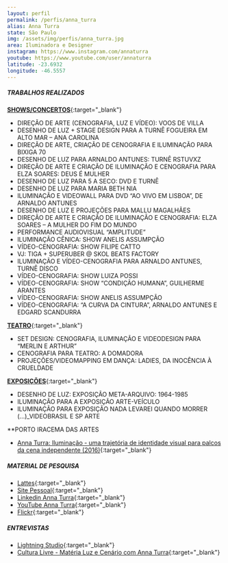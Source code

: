```yaml
---
layout: perfil
permalink: /perfis/anna_turra
alias: Anna Turra
state: São Paulo
img: /assets/img/perfis/anna_turra.jpg
area: Iluminadora e Designer
instagram: https://www.instagram.com/annaturra
youtube: https://www.youtube.com/user/annaturra
latitude: -23.6932
longitude: -46.5557
---
```


##### **TRABALHOS REALIZADOS**

[**SHOWS/CONCERTOS**](http://annaturra.com.br/shows/){:target="_blank"}

- DIREÇÃO DE ARTE (CENOGRAFIA, LUZ E VÍDEO): VOOS DE VILLA
- DESENHO DE LUZ + STAGE DESIGN PARA A TURNÊ FOGUEIRA EM ALTO MAR – ANA CAROLINA
- DIREÇÃO DE ARTE, CRIAÇÃO DE CENOGRAFIA E ILUMINAÇÃO PARA BIXIGA 70
- DESENHO DE LUZ PARA ARNALDO ANTUNES: TURNÊ RSTUVXZ
- DIREÇÃO DE ARTE E CRIAÇÃO DE ILUMINAÇÃO E CENOGRAFIA PARA ELZA SOARES: DEUS É MULHER
- DESENHO DE LUZ PARA 5 A SECO: DVD E TURNÊ
- DESENHO DE LUZ PARA MARIA BETH NIA
- ILUMINAÇÃO E VIDEOWALL PARA DVD “AO VIVO EM LISBOA”, DE ARNALDO ANTUNES
- DESENHO DE LUZ E PROJEÇÕES PARA MALLU MAGALHÃES
- DIREÇÃO DE ARTE E CRIAÇÃO DE ILUMINAÇÃO E CENOGRAFIA: ELZA SOARES – A MULHER DO FIM DO MUNDO
- PERFORMANCE AUDIOVISUAL “AMPLITUDE”
- ILUMINAÇÃO CÊNICA: SHOW ANELIS ASSUMPÇÃO
- VÍDEO-CENOGRAFIA: SHOW FILIPE CATTO
- VJ: TIGA + SUPERUBER @ SKOL BEATS FACTORY
- ILUMINAÇÃO E VÍDEO-CENOGRAFIA PARA ARNALDO ANTUNES, TURNÊ DISCO
- VÍDEO-CENOGRAFIA: SHOW LUIZA POSSI
- VÍDEO-CENOGRAFIA: SHOW “CONDIÇÃO HUMANA”, GUILHERME ARANTES
- VÍDEO-CENOGRAFIA: SHOW ANELIS ASSUMPÇÃO
- VÍDEO-CENOGRAFIA: “A CURVA DA CINTURA”, ARNALDO ANTUNES E EDGARD SCANDURRA

[**TEATRO**](http://annaturra.com.br/teatro/){:target="_blank"}

- SET DESIGN: CENOGRAFIA, ILUMINAÇÃO E VIDEODESIGN PARA “MERLIN E ARTHUR”
- CENOGRAFIA PARA TEATRO: A DOMADORA
- PROJEÇÕES/VIDEOMAPPING EM DANÇA: LADIES, DA INOCÊNCIA À CRUELDADE

[**EXPOSIÇÕES**](http://annaturra.com.br/exposicoes/){:target="_blank"}

- DESENHO DE LUZ: EXPOSIÇÃO META-ARQUIVO: 1964-1985
- ILUMINAÇÃO PARA A EXPOSIÇÃO ARTE-VEÍCULO
- ILUMINAÇÃO PARA EXPOSIÇÃO NADA LEVAREI QUANDO MORRER (…)_VIDEOBRASIL E SP ARTE

**PORTO IRACEMA DAS ARTES

- [Anna Turra: Iluminação - uma trajetória de identidade visual para palcos da cena independente (2016)](https://www.youtube.com/watch?v=ckLkZYB3_0I&feature=emb_logo){:target="_blank"}

##### **MATERIAL DE PESQUISA**

- [Lattes](http://lattes.cnpq.br/7088675951642141){:target="_blank"}
- [Site Pessoal](http://annaturra.com.br/){:target="_blank"}
- [Linkedin Anna Turra](https://www.linkedin.com/in/annaturra/?originalSubdomain=br){:target="_blank"}
- [YouTube Anna Turra](https://www.youtube.com/user/annaturra){:target="_blank"}
- [Flickr](https://www.flickr.com/people/annaturra/){:target="_blank"}

##### **ENTREVISTAS**

- [Lightning Studio](https://www.youtube.com/watch?v=sl_3MrlhT8I){:target="_blank"}
- [Cultura Livre - Matéria Luz e Cenário com Anna Turra](https://tvcultura.com.br/videos/64940_materia-luz-e-cenario-com-anna-turra.html){:target="_blank"}
